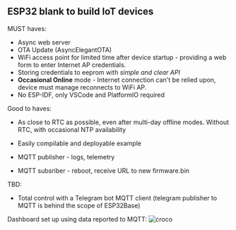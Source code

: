 ## ESP32 blank to build IoT devices

MUST haves:
+ Async web server
+ OTA Update (AsyncElegantOTA)
+ WiFi access point for limited time after device startup - providing a web form to enter Internet AP credentials.
+ Storing credentials to eeprom with _simple and clear API_
+ **Occasional Online** mode - Internet connection can't be relied upon, device must manage reconnects to WiFi AP.
+ No ESP-IDF, only VSCode and PlatformIO required

Good to haves:
+ As close to RTC as possible, even after multi-day offline modes. Without RTC, with occasional NTP availability
- Easily compilable and deployable example
+ MQTT publisher - logs, telemetry
- MQTT subsriber - reboot, receive URL to new firmware.bin

TBD:
- Total control with a Telegram bot MQTT client (telegram publisher to MQTT is behind the scope of ESP32Base)

Dashboard set up using data reported to MQTT:
![croco](https://user-images.githubusercontent.com/1956191/147354873-b50971ee-0cb9-4406-a792-29c2b9458ce8.jpeg)

